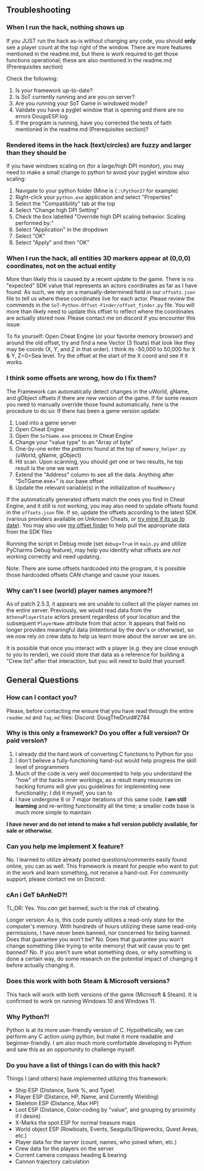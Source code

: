 ## Troubleshooting
### When I run the hack, nothing shows up
If you JUST run the hack as-is without changing any code, you should **only** see a player count at the top right
of the window. There are more features mentioned in the readme.md, but there is work required
to get those functions operational; these are also mentioned in the readme.md (Prerequisites section)

Check the following:
1. Is your framework up-to-date?
2. Is SoT currently running and are you on server?
3. Are you running your SoT Game in windowed mode?
4. Validate you have a pyglet window that is opening and there are no errors DougsESP.log
5. If the program is running, have you corrected the tests of faith mentioned in the readme.md (Prerequisites section)?

### Rendered items in the hack (text/circles) are fuzzy and larger than they should be
If you have windows scaling on (for a large/high DPI monitor), you may need to make a small change to python to avoid
your pyglet window also scaling:
1. Navigate to your python folder (Mine is `C:\Python37` for example)
2. Right-click your `python.exe` application and select "Properties"
3. Select the "Compatibility" tab at the top
4. Select "Change high DPI Setting"
5. Check the box labelled "Override high DPI scaling behavior. Scaling performed by:"
6. Select "Application" in the dropdown 
7. Select "OK"
8. Select "Apply" and then "OK" 

### When I run the hack, all entities 3D markers appear at (0,0,0) coordinates, not on the actual entity
More than likely this is caused by a recent update to the game. There is no "expected" SDK value that represents an
actors coordinates as far as I have found. As such, we rely on a manually-determined field in our `offsets.json` file
to tell us where these coordinates live for each actor. Please review the commends in the 
`SoT-Python-Offset-Finder/offset_finder.py` file. You will more than likely need to update this offset to reflect where
the coordinates are actually stored now. Please contact me on discord if you encounter this issue.


To fix yourself: Open Cheat Engine (or your favorite memory browser) and around the old offset, try and find a 
new Vector (3 floats) that look like they may be coords (X, Y, and Z in that order). I think its -50,000 to 50,000 for
X & Y, Z=0=Sea level. Try the offset at the start of the X coord and see if it works.

### I think some offsets are wrong, how do I fix them?
The Framework can automatically detect changes in the uWorld, gName, and gObject offsets if there are new version of the game. If for some reason you need to manually override those
found automatically, here is the procedure to do so:
If there has been a game version update:
   1. Load into a game server
   2. Open Cheat Engine 
   3. Open the `SoTGame.exe` process in Cheat Engine
   4. Change your "value type" to an "Array of byte"
   5. One-by-one enter the *patterns* found at the top of `memory_helper.py` (uWorld, gName, gObject) 
   6. Hit scan. Upon scanning, you should get one or two results, he top result is the one we want
   7. Extend the "Address" column to see all the data. Anything after "SoTGame.exe+" is our base offset
   8. Update the relevant variable(s) in the initialization of `ReadMemory`

If the automatically generated offsets match the ones you find in Cheat Engine, and it still is not working, you may also need to update offsets found in the 
`offsets.json` file. If so, update the offsets according to the latest SDK (various providers available on Unknown Cheats, or [try mine if its up to date](https://github.com/DougTheDruid/SoT-Python-Offset-Finder/tree/main/SDKs)). You may also use [my offset
finder](https://github.com/DougTheDruid/SoT-Python-Offset-Finder) to help pull the appropriate data from the SDK files

Running the script in Debug mode (set `debug`=`True` in `main.py` and utilize PyCharms Debug feature), may help you 
identify what offsets are *not* working correctly and need updating.

Note: There are some offsets hardcoded into the program, it is possible those hardcoded offsets CAN change and cause
your issues.

### Why can't I see (world) player names anymore?!
As of patch 2.5.3, it appears we are unable to collect all the player names on the entire server. Previously, we would
read data from the `AthenaPlayerState` actors present regardless of your location and the subsequent `PlayerName`
attribute from that actor. It appears that field no longer provides meaningful data (intentional by the dev's or 
otherwise), so we now rely on crew data to help us learn more about the server we are on. 

It is possible that once you interact with a player (e.g. they are close enough to you to render), we could store
that data as a reference for building a "Crew list" after that interaction, but you will need to build that yourself.


## General Questions
### How can I contact you?
Please, before contacting me ensure that you have read through the entire `readme.md` and `faq.md` files:
Discord: DougTheDruid#2784

### Why is this only a framework? Do you offer a full version? Or paid version?
1. I already did the hard work of converting C functions to Python for you
2. I don't believe a fully-functioning hand-out would help progress the skill level of programmers
3. Much of the code is very well documented to help you understand the "how" of the hacks inner workings; as a 
   result many resources on hacking forums will give you guidelines for implementing new functionality; I did it myself, 
   you can to
4. I have undergone 6 or 7 major iterations of this same code. **I am still learning** and re-writing functionality all 
   the time; a smaller code base is much more simple to maintain

**I have never and do not intend to make a full version publicly available, for sale or otherwise.**

### Can you help me implement X feature?
No. I learned to utilize already posted questions/comments easily found online, you can as well. This framework is meant for people who want to put in the work and learn something, 
not receive a hand-out.
For community support, please contact me on Discord: 

### cAn i GeT bAnNeD?!
TL;DR: Yes. You _can_ get banned, such is the risk of cheating.

Longer version: As is, this code purely utilizes a read-only state for the computer's memory. With hundreds of hours utilizing these same read-only permissions, I have never been
banned, nor concerned for being banned. Does that guarantee you won't be? No. Does that guarantee you won't change something (like trying to write memory) that will cause you to 
get banned? No. If you aren't sure what something does, or why something is done a certain way, do some research on the potential impact of changing it before actually changing it.

### Does this work with both Steam & Microsoft versions?
This hack will work with both versions of the game (Microsoft & Steam). It is confirmed to work on running Windows 10 and Windows 11.

### Why Python?!
Python is at its more user-friendly version of C. Hypothetically, we can perform any C action using python,
but make it more readable and beginner-friendly. I am also much more comfortable developing in Python and saw this as
an opportunity to challenge myself.

### Do you have a list of things I can do with this hack?
Things I (and others) have implemented utilizing this framework:
- Ship ESP (Distance, Sunk %, and Type)
- Player ESP (Distance, HP, Name, and Currently Wielding)
- Skeleton ESP (Distance, Max HP)
- Loot ESP (Distance, Color-coding by "value", and grouping by proximity if I desire)
- X-Marks the spot ESP for normal treasure maps
- World object ESP (Rowboats, Events, Seagulls/Shipwrecks, Quest Areas, etc.)
- Player data for the server (count, names, who joined when, etc.)
- Crew data for the players on the server
- Current camera compass heading & bearing 
- Cannon trajectory calculation
